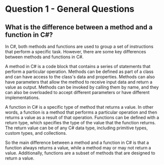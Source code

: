 # Question 1 - General Questions

## What is the difference between a method and a function in C#?

In C#, both methods and functions are used to group a set of instructions that perform a specific task. However, there are some key differences between methods and functions in C#.

A method in C# is a code block that contains a series of statements that perform a particular operation. Methods can be defined as part of a class and can have access to the class's data and properties. Methods can also have parameters that allow the method to receive input data and return a value as output. Methods can be invoked by calling them by name, and they can also be overloaded to accept different parameters or have different implementations.

A function in C# is a specific type of method that returns a value. In other words, a function is a method that performs a particular operation and then returns a value as a result of that operation. Functions can be defined with a return type, which specifies the type of the value that the function returns. The return value can be of any C# data type, including primitive types, custom types, and collections.

So the main difference between a method and a function in C# is that a function always returns a value, while a method may or may not return a value. Additionally, functions are a subset of methods that are designed to return a value.